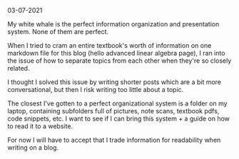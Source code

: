 03-07-2021

My white whale is the perfect information organization and presentation system. None of them are perfect. 

When I tried to cram an entire textbook's worth of information on one markdown file for this blog (hello advanced linear algebra page), I ran into the issue of how to separate topics from each other when they're so closely related. 

I thought I solved this issue by writing shorter posts which are a bit more conversational, but then I risk writing too little about a topic. 


The closest I've gotten to a perfect organizational system is a folder on my laptop, containing subfolders full of pictures, note scans, textbook pdfs, code snippets, etc. I want to see if I can bring this system + a guide on how to read it to a website.  

For now I will have to accept that I trade information for readability when writing on a blog. 